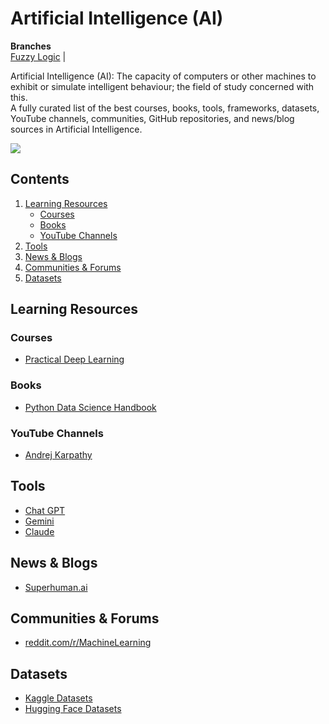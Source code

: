 # Artificial Intelligence (AI)

**Branches**  
[Fuzzy Logic](./README_tr.md) |

Artificial Intelligence (AI): The capacity of computers or other machines to exhibit or simulate intelligent behaviour; the field of study concerned with this.  
A fully curated list of the best courses, books, tools, frameworks, datasets, YouTube channels, communities, GitHub repositories, and news/blog sources in Artificial Intelligence.

![](https://media0.giphy.com/media/v1.Y2lkPTc5MGI3NjExdWhkaXdzOHZxdTlvNGNqOGptMXllaDVybnA2N3ZqZWk5dnUyN2duNCZlcD12MV9pbnRlcm5hbF9naWZfYnlfaWQmY3Q9Zw/FHLceGZizDe1xMyiD9/giphy.gif)

## Contents

1. [Learning Resources](#learning-resources)
   - [Courses](#courses)
   - [Books](#books)
   - [YouTube Channels](#youtube-channels)
2. [Tools](#tools)
3. [News & Blogs](#news--blogs)
4. [Communities & Forums](#communities--forums)
6. [Datasets](#datasets)

## Learning Resources

### Courses
* [Practical Deep Learning](https://course.fast.ai)

### Books
* [Python Data Science Handbook](https://jakevdp.github.io/PythonDataScienceHandbook/)

### YouTube Channels
* [Andrej Karpathy](https://www.youtube.com/@AndrejKarpathy)

## Tools
* [Chat GPT](https://chat.openai.com/)
* [Gemini](https://gemini.google.com/)
* [Claude](https://www.anthropic.com/claude)

## News & Blogs
* [Superhuman.ai](https://www.superhuman.ai/)

## Communities & Forums

* [reddit.com/r/MachineLearning](https://www.reddit.com/r/MachineLearning)

## Datasets

* [Kaggle Datasets](https://www.kaggle.com/datasets)
* [Hugging Face Datasets](https://huggingface.co/datasets)
